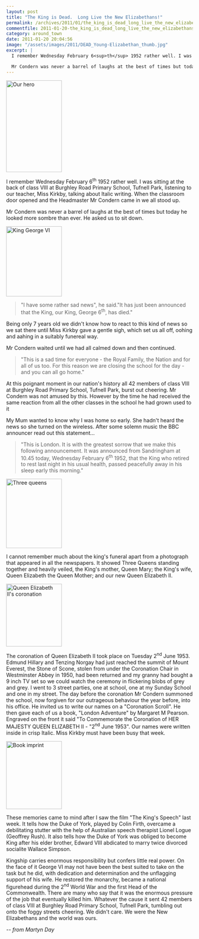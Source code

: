 ```yaml
---
layout: post
title: "The King is Dead.  Long Live the New Elizabethans!"
permalink: /archives/2011/01/the_king_is_dead_long_live_the_new_elizabethans.html
commentfile: 2011-01-20-the_king_is_dead_long_live_the_new_elizabethans
category: around_town
date: 2011-01-20 20:04:56
image: "/assets/images/2011/DEAD_Young-Elizabethan_thumb.jpg"
excerpt: |
  I remember Wednesday February 6<sup>th</sup> 1952 rather well. I was sitting at the back of class VIII at Burghley Road Primary School, Tufnell Park, listening to our teacher, Miss Kirkby, talking about Italic writing.  When the classroom door opened and the Headmaster Mr Condern came in we all stood up.

  Mr Condern was never a barrel of laughs at the best of times but today he looked more sombre than ever. He asked us to sit down.
---
```


<a href="/assets/images/2011/DEAD_Young-Elizabethan.jpg" title="See larger version of - Our hero"><img src="/assets/images/2011/DEAD_Young-Elizabethan_thumb.jpg" width="150" height="247" alt="Our hero" class="photo right" /></a>

I remember Wednesday February 6<sup>th</sup> 1952 rather well. I was sitting at the back of class VIII at Burghley Road Primary School, Tufnell Park, listening to our teacher, Miss Kirkby, talking about Italic writing. When the classroom door opened and the Headmaster Mr Condern came in we all stood up.

Mr Condern was never a barrel of laughs at the best of times but today he looked more sombre than ever. He asked us to sit down.

<a href="/assets/images/2011/DEAD_King_george-VI.jpg" title="See larger version of - King George VI"><img src="/assets/images/2011/DEAD_King_george-VI_thumb.jpg" width="150" height="189" alt="King George VI" class="photo right" /></a>

> "I have some rather sad news", he said."It has just been announced that the King, our King, George 6<sup>th</sup>, has died."

Being only 7 years old we didn't know how to react to this kind of news so we sat there until Miss Kirkby gave a gentle sigh, which set us all off, oohing and aahing in a suitably funereal way.

Mr Condern waited until we had all calmed down and then continued.

> "This is a sad time for everyone - the Royal Family, the Nation and for all of us too. For this reason we are closing the school for the day - and you can all go home."

At this poignant moment in our nation's history all 42 members of class VIII at Burghley Road Primary School, Tufnell Park, burst out cheering. Mr Condern was not amused by this. However by the time he had received the same reaction from all the other classes in the school he had grown used to it

My Mum wanted to know why I was home so early. She hadn't heard the news so she turned on the wireless. After some solemn music the BBC announcer read out this statement...

> "This is London. It is with the greatest sorrow that we make this following announcement. It was announced from Sandringham at 10.45 today, Wednesday February 6<sup>th</sup> 1952, that the King who retired to rest last night in his usual health, passed peacefully away in his sleep early this morning."

<a href="/assets/images/2011/DEAD_3-Queens.jpg" title="See larger version of - Three queens"><img src="/assets/images/2011/DEAD_3-Queens_thumb.jpg" width="150" height="187" alt="Three queens" class="photo right" /></a>

I cannot remember much about the king's funeral apart from a photograph that appeared in all the newspapers. It showed Three Queens standing together and heavily veiled, the King's mother, Queen Mary; the King's wife, Queen Elizabeth the Queen Mother; and our new Queen Elizabeth II.

<a href="/assets/images/2011/DEAD_QE_coronation.jpg" title="See larger version of - Queen Elizabeth II's coronation"><img src="/assets/images/2011/DEAD_QE_coronation_thumb.jpg" width="150" height="169" alt="Queen Elizabeth II's coronation" class="photo right" /></a>

The coronation of Queen Elizabeth II took place on Tuesday 2<sup>nd</sup> June 1953. Edmund Hillary and Tenzing Norgay had just reached the summit of Mount Everest, the Stone of Scone, stolen from under the Coronation Chair in Westminster Abbey in 1950, had been returned and my granny had bought a 9 inch TV set so we could watch the ceremony in flickering blobs of grey and grey. I went to 3 street parties, one at school, one at my Sunday School and one in my street. The day before the coronation Mr Condern summoned the school, now forgiven for our outrageous behaviour the year before, into his office. He invited us to write our names on a "Coronation Scroll". He then gave each of us a book, "London Adventure" by Margaret M Pearson. Engraved on the front it said "To Commemorate the Coronation of HER MAJESTY QUEEN ELIZABETH II - "2<sup>nd</sup> June 1953". Our names were written inside in crisp Italic. Miss Kirkby must have been busy that week.

<a href="/assets/images/2011/DEAD_book_QE.jpg" title="See larger version of - Book imprint"><img src="/assets/images/2011/DEAD_book_QE_thumb.jpg" width="150" height="183" alt="Book imprint" class="photo right" /></a>

These memories came to mind after I saw the film "The King's Speech" last week. It tells how the Duke of York, played by Colin Firth, overcame a debilitating stutter with the help of Australian speech therapist Lionel Logue (Geoffrey Rush). It also tells how the Duke of York was obliged to become King after his elder brother, Edward VIII abdicated to marry twice divorced socialite Wallace Simpson.

Kingship carries enormous responsibility but confers little real power. On the face of it George VI may not have been the best suited to take on the task but he did, with dedication and determination and the unflagging support of his wife. He restored the monarchy, became a national figurehead during the 2<sup>nd</sup> World War and the first Head of the Commonwealth. There are many who say that it was the enormous pressure of the job that eventually killed him. Whatever the cause it sent 42 members of class VIII at Burghley Road Primary School, Tufnell Park, tumbling out onto the foggy streets cheering. We didn't care. We were the New Elizabethans and the world was ours.

<cite>-- from Martyn Day</cite>
